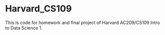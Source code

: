 # Harvard_CS109
This is code for homework and final project of Harvard AC209/CS109 Intro to Data Science 1. 
